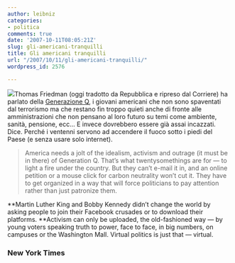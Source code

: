```yaml
---
author: leibniz
categories:
- politica
comments: true
date: '2007-10-11T08:05:21Z'
slug: gli-americani-tranquilli
title: Gli americani tranquilli
url: "/2007/10/11/gli-americani-tranquilli/"
wordpress_id: 2576

---
```

![](https://www.tartanscottie.com/graphics/letterQ.gif)Thomas Friedman (oggi tradotto da Repubblica e ripreso dal Corriere) ha parlato della [Generazione Q](https://www.nytimes.com/2007/10/10/opinion/10friedman.html?_r=1&n=Top/Opinion/Editorials%20and%20Op-Ed/Op-Ed/Columnists/Thomas%20L%20Friedman&oref=slogin), i giovani americani che non sono spaventati dal terrorismo ma che restano fin troppo quieti anche di fronte alle amministrazioni che non pensano al loro futuro su temi come ambiente, sanità, pensione, ecc... E invece dovrebbero essere già assai incazzati. Dice. Perché i ventenni servono ad accendere il fuoco sotto i piedi del Paese (e senza usare solo internet).


> America needs a jolt of the idealism, activism and outrage (it must be in there) of Generation Q. That’s what twentysomethings are for — to light a fire under the country. But they can’t e-mail it in, and an online petition or a mouse click for carbon neutrality won’t cut it. They have to get organized in a way that will force politicians to pay attention rather than just patronize them.

**Martin Luther King and Bobby Kennedy didn’t change the world by asking people to join their Facebook crusades or to download their platforms. **Activism can only be uploaded, the old-fashioned way — by young voters speaking truth to power, face to face, in big numbers, on campuses or the Washington Mall. Virtual politics is just that — virtual.




### New York Times

